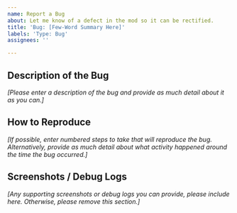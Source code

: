 ```yaml
---
name: Report a Bug
about: Let me know of a defect in the mod so it can be rectified.
title: 'Bug: [Few-Word Summary Here]'
labels: 'Type: Bug'
assignees: ''

---
```


## Description of the Bug
_[Please enter a description of the bug and provide as much detail about it as you can.]_

## How to Reproduce
_[If possible, enter numbered steps to take that will reproduce the bug. Alternatively, provide as much detail about what activity happened around the time the bug occurred.]_

## Screenshots / Debug Logs
_[Any supporting screenshots or debug logs you can provide, please include here. Otherwise, please remove this section.]_
